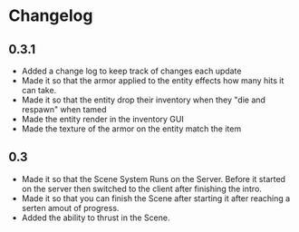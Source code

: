 # Changelog

## 0.3.1
- Added a change log to keep track of changes each update
- Made it so that the armor applied to the entity effects how many hits it can take.
- Made it so that the entity drop their inventory when they "die and respawn" when tamed 
- Made the entity render in the inventory GUI
- Made the texture of the armor on the entity match the item

## 0.3
- Made it so that the Scene System Runs on the Server. Before it started on the server then switched to the client after finishing the intro.
- Made it so that you can finish the Scene after starting it after reaching a serten amout of progress.
- Added the ability to thrust in the Scene.